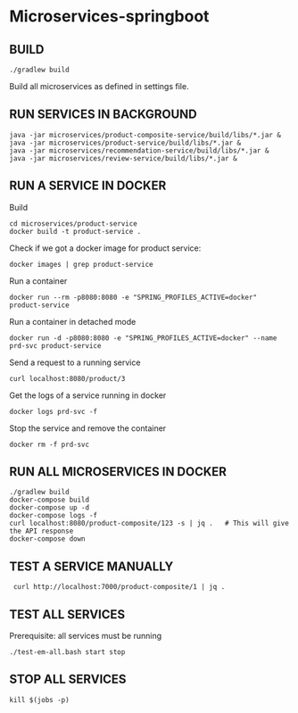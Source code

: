 # Microservices-springboot

## BUILD

```./gradlew build```

Build all microservices as defined in settings file.



## RUN SERVICES IN BACKGROUND

``` 
java -jar microservices/product-composite-service/build/libs/*.jar &
java -jar microservices/product-service/build/libs/*.jar &
java -jar microservices/recommendation-service/build/libs/*.jar &
java -jar microservices/review-service/build/libs/*.jar &
```
## RUN A SERVICE IN DOCKER


Build

```
cd microservices/product-service
docker build -t product-service .
```

Check if we got a docker image for product service:

```
docker images | grep product-service
```

Run a container

```
docker run --rm -p8080:8080 -e "SPRING_PROFILES_ACTIVE=docker" product-service
```

Run a container in detached mode
```
docker run -d -p8080:8080 -e "SPRING_PROFILES_ACTIVE=docker" --name prd-svc product-service
```

Send a request to a running service 

```
curl localhost:8080/product/3
```

Get the logs of a service running in docker

``` 
docker logs prd-svc -f
```

Stop the service and remove the container

```
docker rm -f prd-svc
```


## RUN ALL MICROSERVICES IN DOCKER

``` 
./gradlew build
docker-compose build
docker-compose up -d
docker-compose logs -f
curl localhost:8080/product-composite/123 -s | jq .   # This will give the API response
docker-compose down
```

## TEST A SERVICE MANUALLY


```
 curl http://localhost:7000/product-composite/1 | jq .

```


## TEST ALL SERVICES 

Prerequisite: all services must be running

```
./test-em-all.bash start stop
```

## STOP ALL SERVICES

```
kill $(jobs -p)
```
